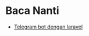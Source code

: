 # Baca Nanti

- [Telegram bot dengan laravel](https://belajarkoding.com/kelas/telegram-bot-dengan-laravel)
